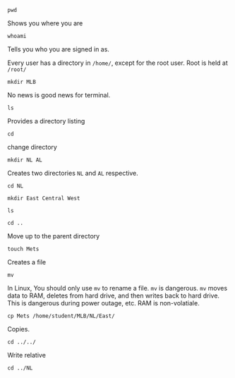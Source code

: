 ```shell
pwd
```

Shows you where you are

```shell
whoami
```

Tells you who you are signed in as.

Every user has a directory in `/home/`, except for the root user. Root is held at `/root/`

```shell
mkdir MLB
```

No news is good news for terminal.

```shell
ls
```

Provides a directory listing

```shell
cd
```

change directory

```shell
mkdir NL AL
```

Creates two directories `NL` and `AL` respective.

```shell
cd NL
```

```shell
mkdir East Central West
```

```shell
ls
```

```shell
cd ..
```

Move up to the parent directory


```shell
touch Mets
```

Creates a file

```shell
mv
```

In Linux, You should only use `mv` to rename a file. `mv` is dangerous. `mv` moves data to RAM, deletes from 
hard drive, and then writes back to hard drive. This is dangerous during power outage, etc. RAM is non-volatiale.

```shell
cp Mets /home/student/MLB/NL/East/
```

Copies.

```shell
cd ../../
```

Write relative 

```shell
cd ../NL
```

